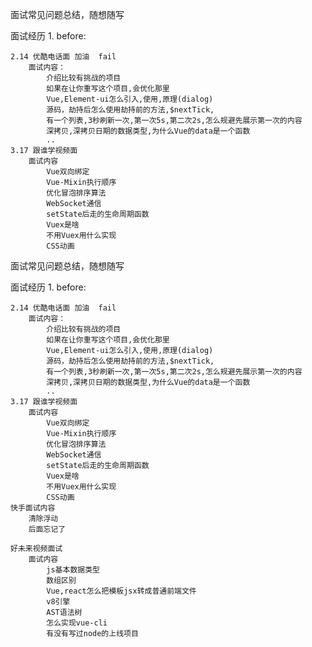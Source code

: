 面试常见问题总结，随想随写


面试经历
1.
    before:
    
    2.14 优酷电话面 加油  fail
        面试内容：
            介绍比较有挑战的项目
            如果在让你重写这个项目,会优化那里
            Vue,Element-ui怎么引入,使用,原理(dialog)
            源码，劫持后怎么使用劫持前的方法,$nextTick,
            有一个列表,3秒刷新一次,第一次5s,第二次2s,怎么规避先展示第一次的内容
            深拷贝,深拷贝日期的数据类型,为什么Vue的data是一个函数
            ..
    3.17 跟谁学视频面 
        面试内容
            Vue双向绑定
            Vue-Mixin执行顺序
            优化冒泡排序算法
            WebSocket通信
            setState后走的生命周期函数
            Vuex是啥
            不用Vuex用什么实现
            CSS动画

面试常见问题总结，随想随写


面试经历
1.
    before:
    
    2.14 优酷电话面 加油  fail
        面试内容：
            介绍比较有挑战的项目
            如果在让你重写这个项目,会优化那里
            Vue,Element-ui怎么引入,使用,原理(dialog)
            源码，劫持后怎么使用劫持前的方法,$nextTick,
            有一个列表,3秒刷新一次,第一次5s,第二次2s,怎么规避先展示第一次的内容
            深拷贝,深拷贝日期的数据类型,为什么Vue的data是一个函数
            ..
    3.17 跟谁学视频面 
        面试内容
            Vue双向绑定
            Vue-Mixin执行顺序
            优化冒泡排序算法
            WebSocket通信
            setState后走的生命周期函数
            Vuex是啥
            不用Vuex用什么实现
            CSS动画
    快手面试内容
        清除浮动
        后面忘记了

    好未来视频面试
        面试内容
            js基本数据类型
            数组区别
            Vue,react怎么把模板jsx转成普通前端文件
            v8引擎
            AST语法树
            怎么实现vue-cli
            有没有写过node的上线项目



